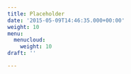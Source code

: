 ```yaml
---
title: Placeholder
date: '2015-05-09T14:46:35.000+00:00'
weight: 10
menu:
  menucloud:
    weight: 10
draft: ''

---
```

